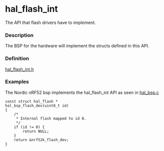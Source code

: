 # hal_flash_int

The API that flash drivers have to implement.

### Description

The BSP for the hardware will implement the structs defined in this API.

### Definition

[hal_flash_int.h](https://github.com/apache/incubator-mynewt-core/blob/master/hw/hal/include/hal/hal_flash_int.h)

### Examples

The Nordic nRF52 bsp implements the hal_flash_int API as seen in [hal_bsp.c](https://github.com/apache/incubator-mynewt-core/blob/master/hw/bsp/stm32f4discovery/src/hal_bsp.c)

```
const struct hal_flash *
hal_bsp_flash_dev(uint8_t id)
{
    /*
     * Internal flash mapped to id 0.
     */
    if (id != 0) {
        return NULL;
    }
    return &nrf52k_flash_dev;
}

```



